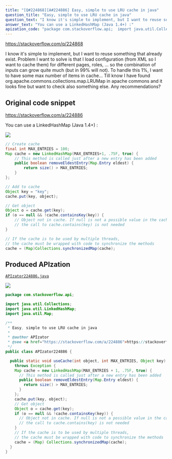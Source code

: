 ```yaml
---
title: "[Q#224868][A#224886] Easy, simple to use LRU cache in java"
question_title: "Easy, simple to use LRU cache in java"
question_text: "I know it's simple to implement, but I want to reuse something that already exist. Problem I want to solve is that I load configuration (from XML so I want to cache them) for different pages, roles, ... so the combination of inputs can grow quite much (but in 99% will not). To handle this 1%, I want to have some max number of items in cache... Till know I have found org.apache.commons.collections.map.LRUMap in apache commons and it looks fine but want to check also something else. Any recommendations?"
answer_text: "You can use a LinkedHashMap (Java 1.4+) :"
apization_code: "package com.stackoverflow.api;  import java.util.Collections; import java.util.LinkedHashMap; import java.util.Map;  /**  * Easy, simple to use LRU cache in java  *  * @author APIzator  * @see <a href=\"https://stackoverflow.com/a/224886\">https://stackoverflow.com/a/224886</a>  */ public class APIzator224886 {    public static void useCache(int object, int MAX_ENTRIES, Object key)     throws Exception {     Map cache = new LinkedHashMap(MAX_ENTRIES + 1, .75F, true) {       // This method is called just after a new entry has been added       public boolean removeEldestEntry(Map.Entry eldest) {         return size() > MAX_ENTRIES;       }     };     cache.put(key, object);     // Get object     Object o = cache.get(key);     if (o == null && !cache.containsKey(key)) {       // Object not in cache. If null is not a possible value in the cache,       // the call to cache.contains(key) is not needed     }     // If the cache is to be used by multiple threads,     // the cache must be wrapped with code to synchronize the methods     cache = (Map) Collections.synchronizedMap(cache);   } }"
---
```


https://stackoverflow.com/q/224868

I know it&#x27;s simple to implement, but I want to reuse something that already exist.
Problem I want to solve is that I load configuration (from XML so I want to cache them) for different pages, roles, ... so the combination of inputs can grow quite much (but in 99% will not). To handle this 1%, I want to have some max number of items in cache...
Till know I have found org.apache.commons.collections.map.LRUMap in apache commons and it looks fine but want to check also something else. Any recommendations?



## Original code snippet

https://stackoverflow.com/a/224886

You can use a LinkedHashMap (Java 1.4+) :

<div class="code-logo"><img src="/stackoverflow.png" /></div>

```java
// Create cache
final int MAX_ENTRIES = 100;
Map cache = new LinkedHashMap(MAX_ENTRIES+1, .75F, true) {
    // This method is called just after a new entry has been added
    public boolean removeEldestEntry(Map.Entry eldest) {
        return size() > MAX_ENTRIES;
    }
};

// Add to cache
Object key = "key";
cache.put(key, object);

// Get object
Object o = cache.get(key);
if (o == null && !cache.containsKey(key)) {
    // Object not in cache. If null is not a possible value in the cache,
    // the call to cache.contains(key) is not needed
}

// If the cache is to be used by multiple threads,
// the cache must be wrapped with code to synchronize the methods
cache = (Map)Collections.synchronizedMap(cache);
```

## Produced APIzation

[`APIzator224886.java`](https://github.com/pasqualesalza/apization-temp/raw/main/data/search/APIzator224886.java)

<div class="code-logo"><img src="/apizator.png" /></div>

```java
package com.stackoverflow.api;

import java.util.Collections;
import java.util.LinkedHashMap;
import java.util.Map;

/**
 * Easy, simple to use LRU cache in java
 *
 * @author APIzator
 * @see <a href="https://stackoverflow.com/a/224886">https://stackoverflow.com/a/224886</a>
 */
public class APIzator224886 {

  public static void useCache(int object, int MAX_ENTRIES, Object key)
    throws Exception {
    Map cache = new LinkedHashMap(MAX_ENTRIES + 1, .75F, true) {
      // This method is called just after a new entry has been added
      public boolean removeEldestEntry(Map.Entry eldest) {
        return size() > MAX_ENTRIES;
      }
    };
    cache.put(key, object);
    // Get object
    Object o = cache.get(key);
    if (o == null && !cache.containsKey(key)) {
      // Object not in cache. If null is not a possible value in the cache,
      // the call to cache.contains(key) is not needed
    }
    // If the cache is to be used by multiple threads,
    // the cache must be wrapped with code to synchronize the methods
    cache = (Map) Collections.synchronizedMap(cache);
  }
}

```